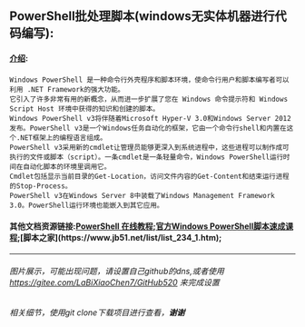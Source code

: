 ## PowerShell批处理脚本(windows无实体机器进行代码编写):
#### [介绍](https://baike.baidu.com/item/Windows%20Power%20Shell/693789?fr=aladdin):
```
Windows PowerShell 是一种命令行外壳程序和脚本环境，使命令行用户和脚本编写者可以利用 .NET Framework的强大功能。
它引入了许多非常有用的新概念，从而进一步扩展了您在 Windows 命令提示符和 Windows Script Host 环境中获得的知识和创建的脚本。
Windows PowerShell v3将伴随着Microsoft Hyper-V 3.0和Windows Server 2012发布。PowerShell v3是一个Windows任务自动化的框架，它由一个命令行shell和内置在这个.NET框架上的编程语言组成。
PowerShell v3采用新的cmdlet让管理员能够更深入到系统进程中，这些进程可以制作成可执行的文件或脚本（script）。一条cmdlet是一条轻量命令，Windows PowerShell运行时间在自动化脚本的环境里调用它。
Cmdlet包括显示当前目录的Get-Location，访问文件内容的Get-Content和结束运行进程的Stop-Process。
PowerShell v3在Windows Server 8中装载了Windows Management Framework 3.0。PowerShell运行环境也能嵌入到其它应用。
```

#### 其他文档资源链接:[PowerShell 在线教程](https://www.pstips.net/);[官方Windows PowerShell脚本速成课程](https://docs.microsoft.com/zh-cn/previous-versions/technet-magazine/hh551144(v=msdn.10));[脚本之家](https://www.jb51.net/list/list_234_1.htm);

<hr>

###### 图片展示，可能出现问题，请设置自己github的dns,或者使用 https://gitee.com/LaBiXiaoChen7/GitHub520 来完成设置
###### 相关细节，使用git clone下载项目进行查看，**谢谢**